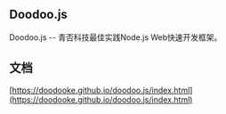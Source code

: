 ## Doodoo.js

Doodoo.js -- 青否科技最佳实践Node.js Web快速开发框架。

## 文档
[https://doodooke.github.io/doodoo.js/index.html](https://doodooke.github.io/doodoo.js/index.html)